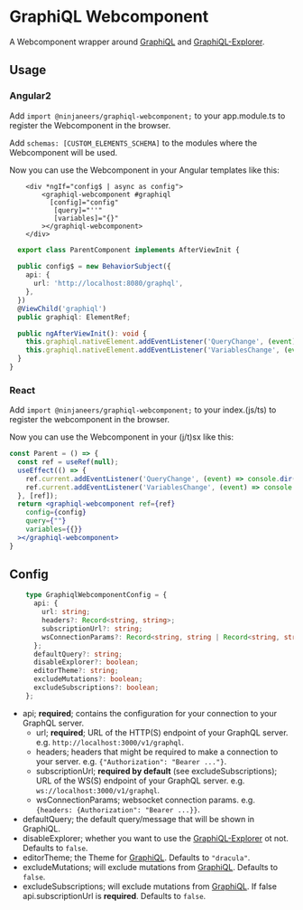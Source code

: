 # GraphiQL Webcomponent
A Webcomponent wrapper around [GraphiQL](https://github.com/graphql/graphiql) and [GraphiQL-Explorer](https://github.com/OneGraph/graphiql-explorer/).

## Usage
### Angular2
Add `import @ninjaneers/graphiql-webcomponent;` to your app.module.ts to register the Webcomponent in the browser.

Add `schemas: [CUSTOM_ELEMENTS_SCHEMA]` to the modules where the Webcomponent will be used.

Now you can use the Webcomponent in your Angular templates like this:
```angular2html
    <div *ngIf="config$ | async as config">
        <graphiql-webcomponent #graphiql
          [config]="config"
           [query]="''"
           [variables]="{}"
        ></graphiql-webcomponent>
    </div>
```

```typescript
  export class ParentComponent implements AfterViewInit {
    
  public config$ = new BehaviorSubject({
    api: {
      url: 'http://localhost:8080/graphql',
    },
  })
  @ViewChild('graphiql')
  public graphiql: ElementRef;

  public ngAfterViewInit(): void {
    this.graphiql.nativeElement.addEventListener('QueryChange', (event) => console.dir(event));
    this.graphiql.nativeElement.addEventListener('VariablesChange', (event) => console.dir(event));  
  }
}


```

### React
Add `import @ninjaneers/graphiql-webcomponent;` to your index.(js/ts) to register the webcomponent in the browser.

Now you can use the Webcomponent in your (j/t)sx like this:

```jsx
const Parent = () => {
  const ref = useRef(null);
  useEffect(() => {
    ref.current.addEventListener('QueryChange', (event) => console.dir(event));
    ref.current.addEventListener('VariablesChange', (event) => console.dir(event));
  }, [ref]);
  return <graphiql-webcomponent ref={ref}
    config={config}
    query={""}
    variables={{}}
  ></graphiql-webcomponent>
}
```

## Config
```typescript
    type GraphiqlWebcomponentConfig = {
      api: {
        url: string;
        headers?: Record<string, string>;
        subscriptionUrl?: string;
        wsConnectionParams?: Record<string, string | Record<string, string>>;
      };
      defaultQuery?: string;
      disableExplorer?: boolean;
      editorTheme?: string;
      excludeMutations?: boolean;
      excludeSubscriptions?: boolean;
    };
```
- api; __required__; contains the configuration for your connection to your GraphQL server.
    - url; __required__; URL of the HTTP(S) endpoint of your GraphQL server. e.g. `http://localhost:3000/v1/graphql`.
    - headers; headers that might be required to make a connection to your server. e.g. `{"Authorization": "Bearer ..."}`.
    - subscriptionUrl; __required by default__ (see excludeSubscriptions); URL of the WS(S) endpoint of your GraphQL server. e.g. `ws://localhost:3000/v1/graphql`.
    - wsConnectionParams; websocket connection params. e.g. `{headers: {Authorization": "Bearer ...}}`.
- defaultQuery; the default query/message that will be shown in GraphiQL.
- disableExplorer; whether you want to use the [GraphiQL-Explorer](https://github.com/OneGraph/graphiql-explorer/) ot not. Defaults to `false`.
- editorTheme; the Theme for [GraphiQL](https://github.com/graphql/graphiql). Defaults to `"dracula"`.
- excludeMutations; will exclude mutations from [GraphiQL](https://github.com/graphql/graphiql). Defaults to `false`.
- excludeSubscriptions; will exclude mutations from [GraphiQL](https://github.com/graphql/graphiql). If false api.subscriptionUrl is __required__. Defaults to `false`.
